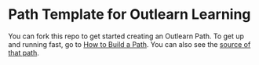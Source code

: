 # Path Template for Outlearn Learning

You can fork this repo to get started creating an Outlearn Path.
To get up and running fast, go to [How to Build a Path](link).
You can also see the [source of that path](link).
